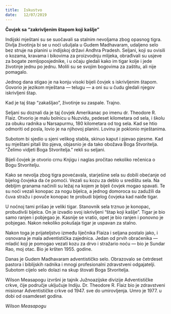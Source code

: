 ```yaml
---
title:  Iskustvo
date:   12/07/2019
---
```


**Čovjek sa “zakrivljenim štapom koji kašlje”**

Indijski mještani su se suočavali sa stalnim nevoljama zbog opasnog tigra. Divlja životinja bi se u noći ušuljala u Gudem Madhavaram, udaljeno selo bez struje na planini u indijskoj državi Andhra Pradesh. Seljani, koji su ovisili o kozama, kravama i bikovima za proizvodnju mlijeka, obrađivali su usjeve za bogate zemljoposjednike, i u očaju gledali kako im tigar kolje i jede životinje jednu po jednu. Molili su se svojim bogovima za zaštitu, ali nije pomagalo.

Jednog dana stigao je na konju visoki bijeli čovjek s iskrivljenim štapom. Govorio je jezikom mještana — telugu — a oni su u čudu gledali njegov iskrivljeni štap.

Kad je taj štap “zakašljao”, životinje su zaspale. Trajno.

Seljani su doznali da je taj čovjek Amerikanac po imenu dr. Theodore R. Flaiz. Otvorio je malu bolnicu u Nuzvidu, pedeset kilometara od sela, i školu za obuku radnika u Narsapurmu, 180 kilometara od tog sela. Kad se htio odmoriti od posla, lovio je na njihovoj planini. Lovinu je poklonio mještanima.

Subotom bi sjedio u sjeni velikog stabla, skinuo kaput i pjevao pjesme. Kad su mještani pitali što pjeva, objasnio je da tako obožava Boga Stvoritelja. “Želimo vidjeti Boga Stvoritelja.” rekli su seljani.

Bijeli čovjek je otvorio crnu Knjigu i naglas pročitao nekoliko rečenica o Bogu Stvoritelju.

Kako se nevolja zbog tigra povećavala, starješine sela su dobili obećanje od bijelog čovjeka da će pomoći. Vezali su kozu za deblo u središtu sela. Na debljim granama načinili su ležaj na kojem je bijeli čovjek mogao spavati. Te su noći vezali konopac za nogu bijelca, a jednog domoroca su zadužili da čuva stražu i povuče konopac te probudi bijelog čovjeka kad naiđe tigar.

U noćnoj tami prišao je veliki tigar. Stanovnik sela trznuo je konopac, probudivši bijelca. On je izvadio svoj iskrivljeni “štap koji kašlje”. Tigar je bio samo ranjen i pobjegao je. Kasnije se vratio, opet je bio ranjen i ponovno je pobjegao. Nakon nekoliko pokušaja tigar je uspavan za stalno.

Nakon toga je prijateljstvo između liječnika Flaiza i seljana postalo jako, i osnovana je mala adventistička zajednica. Jedan od prvih obraćenika — mladić koji je pomogao vezati kozu za drvo i stražario noću — bio je Sundar Rao, moj otac. Bio je kršten 1955. godine.

Danas je Gudem Madhavaram adventističko selo. Obrazovalo se četrdeset pastora i biblijskih radnika i mnogi profesionalni zdravstveni odgajatelji. Subotom cijelo selo dolazi na skup štovati Boga Stvoritelja.

Wilson Measapogu izvršni je tajnik Južnoazijske divizije Adventističke crkve, čije područje uključuje Indiju. Dr. Theodore R. Flaiz bio je zdravstveni misionar Adventističke crkve od 1947. sve do umirovljenja. Umro je 1977. u dobi od osamdeset godina.

*Wilson Measapogu*

